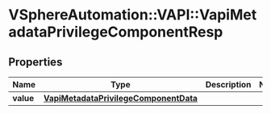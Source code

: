 # VSphereAutomation::VAPI::VapiMetadataPrivilegeComponentResp

## Properties
Name | Type | Description | Notes
------------ | ------------- | ------------- | -------------
**value** | [**VapiMetadataPrivilegeComponentData**](VapiMetadataPrivilegeComponentData.md) |  | 


